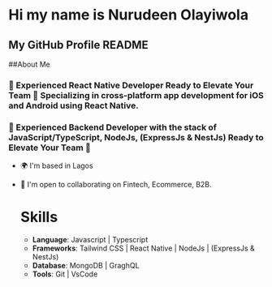 # Hi my name is Nurudeen Olayiwola
## My GitHub Profile README

##About Me
### 🚀 Experienced React Native Developer Ready to Elevate Your Team 🚀 Specializing in cross-platform app development for iOS and Android using React Native.
### 🚀 Experienced Backend Developer with the stack of JavaScript/TypeScript, NodeJs, (ExpressJs & NestJs) Ready to Elevate Your Team 🚀
- 🌍  I'm based in Lagos
- 🤝  I'm open to collaborating on Fintech, Ecommerce, B2B.

  # Skills
  - **Language**: Javascript | Typescript
  - **Frameworks**: Tailwind CSS | React Native | NodeJs | (ExpressJs & NestJs)
  - **Database**: MongoDB | GraghQL
  - **Tools**: Git | VsCode 
